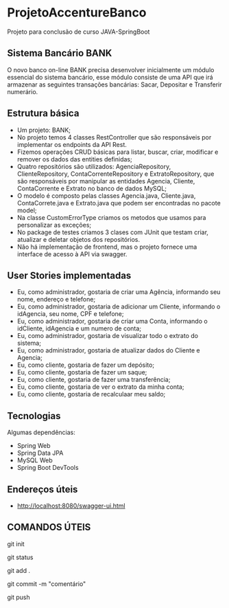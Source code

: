 # ProjetoAccentureBanco
Projeto para conclusão de curso JAVA-SpringBoot

## Sistema Bancário BANK
O novo banco on-line BANK precisa desenvolver inicialmente um módulo
essencial do sistema bancário, esse módulo consiste de uma API que irá
armazenar as seguintes transações bancárias: Sacar, Depositar e Transferir
numerário.

## Estrutura básica
- Um projeto: BANK;
- No projeto temos 4 classes RestController que são responsáveis por implementar os endpoints da API Rest.
- Fizemos operações CRUD básicas para listar, buscar, criar, modificar e remover os dados das entities definidas;
- Quatro repositórios são utilizados: AgenciaRepository, ClienteRepository, ContaCorrenteRepository e ExtratoRepository, que são responsáveis por manipular as entidades Agencia, Cliente, ContaCorrente e Extrato no banco de dados MySQL;
- O modelo é composto pelas classes Agencia.java, Cliente.java, ContaCorrete.java e Extrato.java que podem ser encontradas no pacote model;
- Na classe CustomErrorType criamos os metodos que usamos para personalizar as exceções;
- No package de testes criamos 3 clases com JUnit que testam criar, atualizar e deletar objetos dos repositórios.
- Não há implementação de frontend, mas o projeto fornece uma interface de acesso à API via swagger.

## User Stories implementadas
- Eu, como administrador, gostaria de criar uma Agência, informando seu nome, endereço e telefone;
- Eu, como administrador, gostaria de adicionar um Cliente, informando o idAgencia, seu nome, CPF e telefone;
- Eu, como administrador, gostaria de criar uma Conta, informando o idCliente, idAgencia e um numero de conta;
- Eu, como administrador, gostaria de visualizar todo o extrato do sistema;
- Eu, como administrador, gostaria de atualizar dados do Cliente e Agencia;
- Eu, como cliente, gostaria de fazer um depósito;
- Eu, como cliente, gostaria de fazer um saque;
- Eu, como cliente, gostaria de fazer uma transferência;
- Eu, como cliente, gostaria de ver o extrato da minha conta;
- Eu, como cliente, gostaria de recalculaar meu saldo;

## Tecnologias
Algumas dependências:  

- Spring Web
- Spring Data JPA
- MySQL Web
- Spring Boot DevTools

## Endereços úteis

- [http://localhost:8080/swagger-ui.html](http://localhost:8080/swagger-ui.html)

## COMANDOS ÚTEIS

git init

git status

git add .

git commit -m "comentário"

git push


